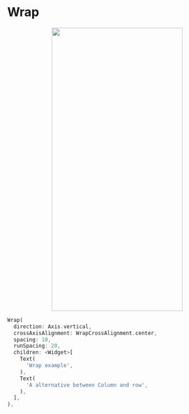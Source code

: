 # Wrap
<p align="center">
<img src="https://docs.google.com/uc?id=1Bbq2ctM3vB3fH6pF8f75loj4FTEa6-xw" height="649" width="300">
</p>

```dart
Wrap(
  direction: Axis.vertical,
  crossAxisAlignment: WrapCrossAlignment.center,
  spacing: 10,
  runSpacing: 20,
  children: <Widget>[
    Text(
      'Wrap example',
    ),
    Text(
      'A alternative between Column and row',
    ),
  ],
),
```
